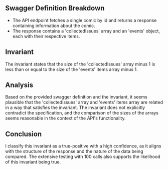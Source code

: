 ## Swagger Definition Breakdown
- The API endpoint fetches a single comic by id and returns a response containing information about the comic.
- The response contains a 'collectedIssues' array and an 'events' object, each with their respective items.

## Invariant
The invariant states that the size of the 'collectedIssues' array minus 1 is less than or equal to the size of the 'events' items array minus 1.

## Analysis
Based on the provided swagger definition and the invariant, it seems plausible that the 'collectedIssues' array and 'events' items array are related in a way that satisfies the invariant. The invariant does not explicitly contradict the specification, and the comparison of the sizes of the arrays seems reasonable in the context of the API's functionality.

## Conclusion
I classify this invariant as a true-positive with a high confidence, as it aligns with the structure of the response and the nature of the data being compared. The extensive testing with 100 calls also supports the likelihood of this invariant being true.
